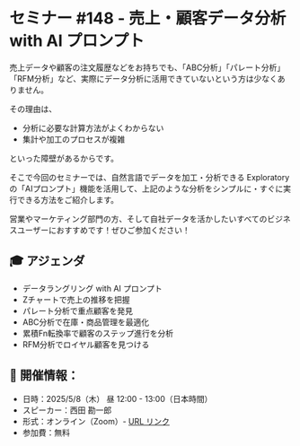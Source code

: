 # セミナー #148 - 売上・顧客データ分析 with AI プロンプト

売上データや顧客の注文履歴などをお持ちでも、「ABC分析」「パレート分析」「RFM分析」など、実際にデータ分析に活用できていないという方は少なくありません。

その理由は、

* 分析に必要な計算方法がよくわからない
* 集計や加工のプロセスが複雑

といった障壁があるからです。

そこで今回のセミナーでは、自然言語でデータを加工・分析できる Exploratory の「AIプロンプト」機能を活用して、上記のような分析をシンプルに・すぐに実行できる方法をご紹介します。

営業やマーケティング部門の方、そして自社データを活かしたいすべてのビジネスユーザーにおすすめです！ぜひご参加ください！

## 🎓 アジェンダ

* データラングリング with AI プロンプト
* Zチャートで売上の推移を把握
* パレート分析で重点顧客を発見
* ABC分析で在庫・商品管理を最適化
* 累積Fn転換率で顧客のステップ進行を分析
* RFM分析でロイヤル顧客を見つける

## 📅 開催情報：

* 日時：2025/5/8（木） 昼 12:00 - 13:00（日本時間）
* スピーカー：西田 勘一郎
* 形式：オンライン（Zoom）- [URL リンク](https://us02web.zoom.us/j/331585134?pwd=VGVyeXBRWjFMT2hESFdhSU45Z2d0dz09)
* 参加費：無料
